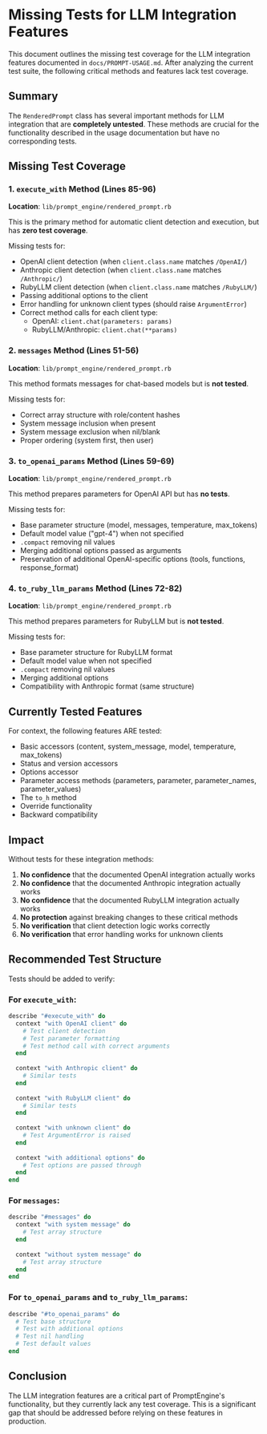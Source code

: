 # Missing Tests for LLM Integration Features

This document outlines the missing test coverage for the LLM integration features documented in `docs/PROMPT-USAGE.md`. After analyzing the current test suite, the following critical methods and features lack test coverage.

## Summary

The `RenderedPrompt` class has several important methods for LLM integration that are **completely untested**. These methods are crucial for the functionality described in the usage documentation but have no corresponding tests.

## Missing Test Coverage

### 1. `execute_with` Method (Lines 85-96)

**Location**: `lib/prompt_engine/rendered_prompt.rb`

This is the primary method for automatic client detection and execution, but has **zero test coverage**.

Missing tests for:
- OpenAI client detection (when `client.class.name` matches `/OpenAI/`)
- Anthropic client detection (when `client.class.name` matches `/Anthropic/`)
- RubyLLM client detection (when `client.class.name` matches `/RubyLLM/`)
- Passing additional options to the client
- Error handling for unknown client types (should raise `ArgumentError`)
- Correct method calls for each client type:
  - OpenAI: `client.chat(parameters: params)`
  - RubyLLM/Anthropic: `client.chat(**params)`

### 2. `messages` Method (Lines 51-56)

**Location**: `lib/prompt_engine/rendered_prompt.rb`

This method formats messages for chat-based models but is **not tested**.

Missing tests for:
- Correct array structure with role/content hashes
- System message inclusion when present
- System message exclusion when nil/blank
- Proper ordering (system first, then user)

### 3. `to_openai_params` Method (Lines 59-69)

**Location**: `lib/prompt_engine/rendered_prompt.rb`

This method prepares parameters for OpenAI API but has **no tests**.

Missing tests for:
- Base parameter structure (model, messages, temperature, max_tokens)
- Default model value ("gpt-4") when not specified
- `.compact` removing nil values
- Merging additional options passed as arguments
- Preservation of additional OpenAI-specific options (tools, functions, response_format)

### 4. `to_ruby_llm_params` Method (Lines 72-82)

**Location**: `lib/prompt_engine/rendered_prompt.rb`

This method prepares parameters for RubyLLM but is **not tested**.

Missing tests for:
- Base parameter structure for RubyLLM format
- Default model value when not specified
- `.compact` removing nil values
- Merging additional options
- Compatibility with Anthropic format (same structure)

## Currently Tested Features

For context, the following features ARE tested:
- Basic accessors (content, system_message, model, temperature, max_tokens)
- Status and version accessors
- Options accessor
- Parameter access methods (parameters, parameter, parameter_names, parameter_values)
- The `to_h` method
- Override functionality
- Backward compatibility

## Impact

Without tests for these integration methods:
1. **No confidence** that the documented OpenAI integration actually works
2. **No confidence** that the documented Anthropic integration actually works
3. **No confidence** that the documented RubyLLM integration actually works
4. **No protection** against breaking changes to these critical methods
5. **No verification** that client detection logic works correctly
6. **No verification** that error handling works for unknown clients

## Recommended Test Structure

Tests should be added to verify:

### For `execute_with`:
```ruby
describe "#execute_with" do
  context "with OpenAI client" do
    # Test client detection
    # Test parameter formatting
    # Test method call with correct arguments
  end
  
  context "with Anthropic client" do
    # Similar tests
  end
  
  context "with RubyLLM client" do
    # Similar tests
  end
  
  context "with unknown client" do
    # Test ArgumentError is raised
  end
  
  context "with additional options" do
    # Test options are passed through
  end
end
```

### For `messages`:
```ruby
describe "#messages" do
  context "with system message" do
    # Test array structure
  end
  
  context "without system message" do
    # Test array structure
  end
end
```

### For `to_openai_params` and `to_ruby_llm_params`:
```ruby
describe "#to_openai_params" do
  # Test base structure
  # Test with additional options
  # Test nil handling
  # Test default values
end
```

## Conclusion

The LLM integration features are a critical part of PromptEngine's functionality, but they currently lack any test coverage. This is a significant gap that should be addressed before relying on these features in production.